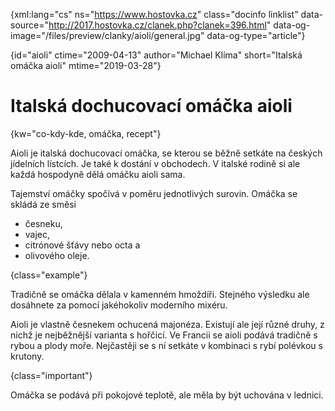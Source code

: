 
{xml:lang="cs" ns="https://www.hostovka.cz" class="docinfo linklist" data-source="http://2017.hostovka.cz/clanek.php?clanek=396.html" data-og-image="/files/preview/clanky/aioli/general.jpg" data-og-type="article"}

{id="aioli" ctime="2009-04-13" author="Michael Klíma" short="Italská omáčka aioli" mtime="2019-03-28"}

# Italská dochucovací omáčka aioli

<!-- generated attribute kw by user_udpatekw.sh on 2019-03-11, do not edit -->

{kw="co-kdy-kde, omáčka, recept"}

Aioli je italská dochucovací omáčka, se kterou se běžně setkáte na českých jídelních lístcích. Je také k dostání v obchodech. V italské rodině si ale každá hospodyně dělá omáčku aioli sama.

Tajemství omáčky spočívá v poměru jednotlivých surovin. Omáčka se skládá ze směsi

* česneku,
* vajec,
* citrónové šťávy nebo octa a
* olivového oleje.

{class="example"}

Tradičně se omáčka dělala v kamenném hmoždíři. Stejného výsledku ale dosáhnete za pomocí jakéhokoliv moderního mixéru.

Aioli je vlastně česnekem ochucená majonéza. Existují ale její různé druhy, z nichž je nejběžnější varianta s hořčicí. Ve Francii se aioli podává tradičně s rybou a plody moře. Nejčastěji se s ní setkáte v kombinaci s rybí polévkou s krutony.

{class="important"}

Omáčka se podává při pokojové teplotě, ale měla by být uchována v lednici.

